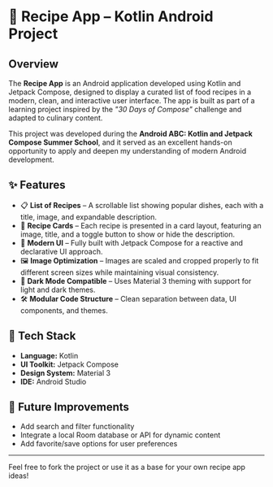# 🍲 Recipe App – Kotlin Android Project

## Overview
The **Recipe App** is an Android application developed using Kotlin and Jetpack Compose, designed to display a curated list of food recipes in a modern, clean, and interactive user interface. The app is built as part of a learning project inspired by the *"30 Days of Compose"* challenge and adapted to culinary content.

This project was developed during the **Android ABC: Kotlin and Jetpack Compose Summer School**, and it served as an excellent hands-on opportunity to apply and deepen my understanding of modern Android development.

## ✨ Features
- 📋 **List of Recipes** – A scrollable list showing popular dishes, each with a title, image, and expandable description.
- 🍛 **Recipe Cards** – Each recipe is presented in a card layout, featuring an image, title, and a toggle button to show or hide the description.
- 🎨 **Modern UI** – Fully built with Jetpack Compose for a reactive and declarative UI approach.
- 🖼️ **Image Optimization** – Images are scaled and cropped properly to fit different screen sizes while maintaining visual consistency.
- 🌙 **Dark Mode Compatible** – Uses Material 3 theming with support for light and dark themes.
- 🛠️ **Modular Code Structure** – Clean separation between data, UI components, and themes.

## 🔧 Tech Stack
- **Language:** Kotlin  
- **UI Toolkit:** Jetpack Compose  
- **Design System:** Material 3  
- **IDE:** Android Studio

## 🚀 Future Improvements
- Add search and filter functionality
- Integrate a local Room database or API for dynamic content
- Add favorite/save options for user preferences

---

Feel free to fork the project or use it as a base for your own recipe app ideas!
